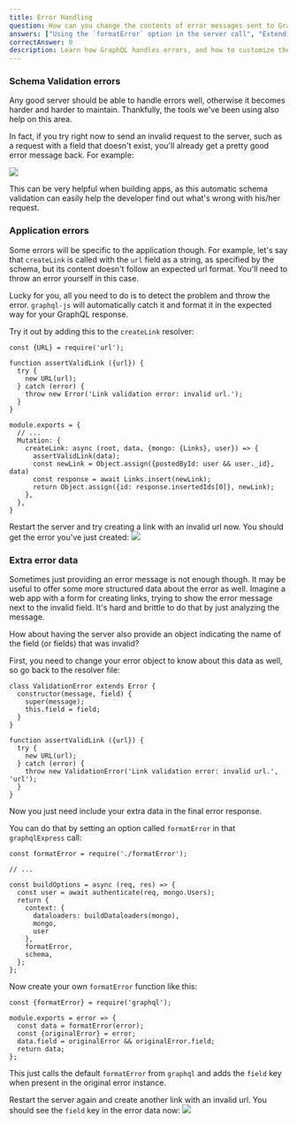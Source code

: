 ```yaml
---
title: Error Handling
question: How can you change the contents of error messages sent to GraphQL clients?
answers: ["Using the `formatError` option in the server call", "Extending a special error class from `graphql-tools`", "You need to catch the errors yourself and change their contents", "That's not allowed"]
correctAnswer: 0
description: Learn how GraphQL handles errors, and how to customize them to fit your app's needs.
---
```


### Schema Validation errors

Any good server should be able to handle errors well, otherwise it becomes harder and harder to maintain. Thankfully, the tools we've been using also help on this area.

In fact, if you try right now to send an invalid request to the server, such as a request with a field that doesn't exist, you'll already get a pretty good error message back. For example:

![](https://i.imgur.com/Br8oZzr.png)

This can be very helpful when building apps, as this automatic schema validation can easily help the developer find out what's wrong with his/her request.

### Application errors

Some errors will be specific to the application though. For example, let's say that `createLink` is called with the `url` field as a string, as specified by the schema, but its content doesn't follow an expected url format. You'll need to throw an error yourself in this case.

Lucky for you, all you need to do is to detect the problem and throw the error. `graphql-js` will automatically catch it and format it in the expected way for your GraphQL response.

<Instruction>

Try it out by adding this to the `createLink` resolver:

```js(path=".../hackernews-graphql-js/src/schema/resolvers.js")
const {URL} = require('url');

function assertValidLink ({url}) {
  try {
    new URL(url);
  } catch (error) {
    throw new Error('Link validation error: invalid url.');
  }
}

module.exports = {
  // ...
  Mutation: {
    createLink: async (root, data, {mongo: {Links}, user}) => {
      assertValidLink(data);
      const newLink = Object.assign({postedById: user && user._id}, data)
      const response = await Links.insert(newLink);
      return Object.assign({id: response.insertedIds[0]}, newLink);
    },
  },
}
```

</Instruction>

<Instruction>

Restart the server and try creating a link with an invalid url now. You should get the error you've just created:
![](https://i.imgur.com/9Av5Flx.png)

</Instruction>

### Extra error data

Sometimes just providing an error message is not enough though. It may be useful to offer some more structured data about the error as well. Imagine a web app with a form for creating links, trying to show the error message next to the invalid field. It's hard and brittle to do that by just analyzing the message.

How about having the server also provide an object indicating the name of the field (or fields) that was invalid?

<Instruction>

First, you need to change your error object to know about this data as well, so go back to the resolver file:

```js(path=".../hackernews-graphql-js/src/schema/resolvers.js")
class ValidationError extends Error {
  constructor(message, field) {
    super(message);
    this.field = field;
  }
}

function assertValidLink ({url}) {
  try {
    new URL(url);
  } catch (error) {
    throw new ValidationError('Link validation error: invalid url.', 'url');
  }
}
```

</Instruction>

Now you just need include your extra data in the final error response.

<Instruction>

You can do that by setting an option called `formatError` in that `graphqlExpress` call:

```js{1-1,13-13}(path=".../hackernews-graphql-js/src/index.js")
const formatError = require('./formatError');

// ...

const buildOptions = async (req, res) => {
  const user = await authenticate(req, mongo.Users);
  return {
    context: {
      dataloaders: buildDataloaders(mongo),
      mongo,
      user
    },
    formatError,
    schema,
  };
};
```

</Instruction>

<Instruction>

Now create your own `formatError` function like this:

```js(path=".../hackernews-graphql-js/src/formatError.js")
const {formatError} = require('graphql');

module.exports = error => {
  const data = formatError(error);
  const {originalError} = error;
  data.field = originalError && originalError.field;
  return data;
};
```

</Instruction>

This just calls the default `formatError` from `graphql` and adds the `field` key when present in the original error instance.

<Instruction>

Restart the server again and create another link with an invalid url. You should see the `field` key in the error data now:
![](https://i.imgur.com/z19TbWS.png)

</Instruction>